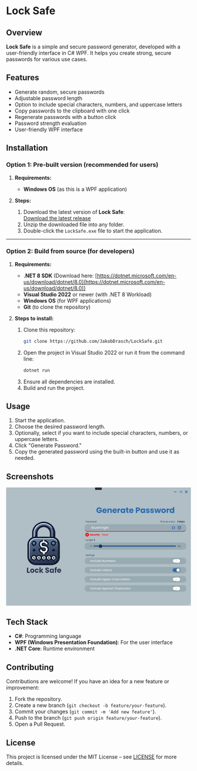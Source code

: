 # Lock Safe

## Overview

**Lock Safe** is a simple and secure password generator, developed with a user-friendly interface in C# WPF. It helps you create strong, secure passwords for various use cases.

## Features

- Generate random, secure passwords
- Adjustable password length
- Option to include special characters, numbers, and uppercase letters
- Copy passwords to the clipboard with one click
- Regenerate passwords with a button click
- Password strength evaluation
- User-friendly WPF interface

## Installation

### Option 1: Pre-built version (recommended for users)

1. **Requirements:**
   - **Windows OS** (as this is a WPF application)

2. **Steps:**
   1. Download the latest version of **Lock Safe**:  
      [Download the latest release](https://github.com/JakobDrasch/LockSafe/releases/latest)
   2. Unzip the downloaded file into any folder.
   3. Double-click the `LockSafe.exe` file to start the application.

---

### Option 2: Build from source (for developers)

1. **Requirements:**
   - **.NET 8 SDK** (Download here: [https://dotnet.microsoft.com/en-us/download/dotnet/8.0](https://dotnet.microsoft.com/en-us/download/dotnet/8.0))
   - **Visual Studio 2022** or newer (with .NET 8 Workload)
   - **Windows OS** (for WPF applications)
   - **Git** (to clone the repository)

2. **Steps to install:**
   1. Clone this repository:  
      ```bash
      git clone https://github.com/JakobDrasch/LockSafe.git
      ```
   2. Open the project in Visual Studio 2022 or run it from the command line:
      ```bash
      dotnet run
      ```
   3. Ensure all dependencies are installed.
   4. Build and run the project.

## Usage

1. Start the application.
2. Choose the desired password length.
3. Optionally, select if you want to include special characters, numbers, or uppercase letters.
4. Click "Generate Password."
5. Copy the generated password using the built-in button and use it as needed.

## Screenshots

![Screenshot of the application](Screenshots/locksafe-preview-1.png)

## Tech Stack

- **C#**: Programming language
- **WPF (Windows Presentation Foundation)**: For the user interface
- **.NET Core**: Runtime environment

## Contributing

Contributions are welcome! If you have an idea for a new feature or improvement:
1. Fork the repository.
2. Create a new branch (`git checkout -b feature/your-feature`).
3. Commit your changes (`git commit -m 'Add new feature'`).
4. Push to the branch (`git push origin feature/your-feature`).
5. Open a Pull Request.

## License

This project is licensed under the MIT License – see [LICENSE](LICENSE.txt) for more details.
